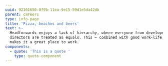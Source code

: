 ```yaml
---
uuid: 92161650-0f9b-11ea-9e15-59d1e5da42db
parent: careers
type: info-page
title: 'Pizza, beaches and beers'
text: >-
  Headforwards enjoys a lack of hierarchy, where everyone from developers to
  directors are treated as equals. This – combined with good work-life balance –
  makes it a great place to work.
components:
  - quote: 'This is a quote '
    type: quote-component
---
```


